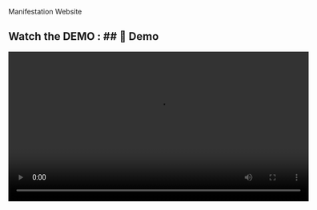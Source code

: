 
Manifestation Website

## Watch the DEMO : ## 🎥 Demo
<video src="C:\Users\Ssgoe\Videos\Captures\Manifestation Website and 8 more pages - Personal - Microsoft​ Edge 2025-09-10 19-51-16.mp4" controls="controls" width="600" />



Welcome to the Manifestation Website! This project is designed to help users set goals, track their progress, and stay motivated through daily affirmations and manifestation exercises.

Features

User Authentication: Secure user login and registration.

Daily Affirmations: A list of positive affirmations that change daily. Users can view and add their own affirmations.

Manifestation Exercises: Includes daily prompts, guided videos, a journal, and a gratitude log.

Profile Page: Users can view and edit their profile information.

Progress Tracking: Users can add goals, track progress, and see a progress bar. A celebration is displayed when a goal is completed. Users can also log their mood and receive motivational messages.
Mood Tracking: Users can enter their current mood, and the site will display an emotion emoji and motivational message based on the mood.

Technologies Used

Frontend: HTML, CSS, JavaScript

Backend: Firebase for authentication and database
